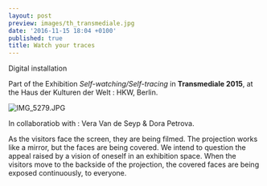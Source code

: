 ```yaml
---
layout: post
preview: images/th_transmediale.jpg
date: '2016-11-15 18:04 +0100'
published: true
title: Watch your traces
---
```

Digital installation

Part of the Exhibition _Self-watching/Self-tracing_ in **Transmediale 2015**, at the Haus der Kulturen der Welt : HKW, Berlin.

![IMG_5279.JPG]({{site.baseurl}}/images/IMG_5279.JPG)


In collaboratiob with : Vera Van de Seyp & Dora Petrova.

As the visitors face the screen, they are being filmed. The projection works like a mirror, but the faces are being covered. We intend to question the appeal raised by a vision of oneself in an exhibition space. When the visitors move to the backside of the projection, the covered faces are being exposed continuously, to everyone.
